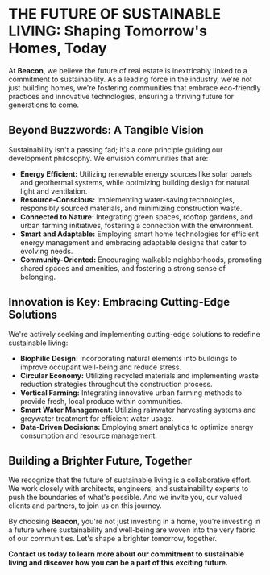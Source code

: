 # THE FUTURE OF SUSTAINABLE LIVING: Shaping Tomorrow's Homes, Today

At **Beacon**, we believe the future of real estate is inextricably linked to a commitment to sustainability. As a leading force in the industry, we're not just building homes, we're fostering communities that embrace eco-friendly practices and innovative technologies, ensuring a thriving future for generations to come.

## Beyond Buzzwords: A Tangible Vision

Sustainability isn't a passing fad; it's a core principle guiding our development philosophy. We envision communities that are:

* **Energy Efficient:** Utilizing renewable energy sources like solar panels and geothermal systems, while optimizing building design for natural light and ventilation.
* **Resource-Conscious:** Implementing water-saving technologies, responsibly sourced materials, and minimizing construction waste.
* **Connected to Nature:** Integrating green spaces, rooftop gardens, and urban farming initiatives, fostering a connection with the environment.
* **Smart and Adaptable:** Employing smart home technologies for efficient energy management and embracing adaptable designs that cater to evolving needs.
* **Community-Oriented:** Encouraging walkable neighborhoods, promoting shared spaces and amenities, and fostering a strong sense of belonging.

## Innovation is Key: Embracing Cutting-Edge Solutions

We're actively seeking and implementing cutting-edge solutions to redefine sustainable living:

* **Biophilic Design:** Incorporating natural elements into buildings to improve occupant well-being and reduce stress.
* **Circular Economy:** Utilizing recycled materials and implementing waste reduction strategies throughout the construction process.
* **Vertical Farming:** Integrating innovative urban farming methods to provide fresh, local produce within communities.
* **Smart Water Management:** Utilizing rainwater harvesting systems and greywater treatment for efficient water usage.
* **Data-Driven Decisions:** Employing smart analytics to optimize energy consumption and resource management.

## Building a Brighter Future, Together

We recognize that the future of sustainable living is a collaborative effort. We work closely with architects, engineers, and sustainability experts to push the boundaries of what's possible. And we invite you, our valued clients and partners, to join us on this journey.

By choosing **Beacon**, you're not just investing in a home, you're investing in a future where sustainability and well-being are woven into the very fabric of our communities. Let's shape a brighter tomorrow, together.

**Contact us today to learn more about our commitment to sustainable living and discover how you can be a part of this exciting future.**
